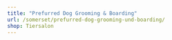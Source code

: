 ```yaml
---
title: "Prefurred Dog Grooming & Boarding"
url: /somerset/prefurred-dog-grooming-und-boarding/
shop: Tiersalon
---
```

